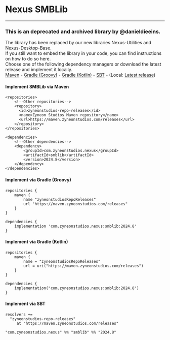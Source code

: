 # Nexus SMBLib

---

### This is an deprecated and archived library by @danieldieeins.
The library has been replaced by our new libraries Nexus-Utilities and Nexus-Desktop-Base.
<br>If you still want to embed the library in your code, you can find instructions on how to do so here.
<br>Choose one of the following dependency managers or download the latest release and implement it locally.
<br>[Maven](#implement-smblib-via-maven) - [Gradle (Groovy)](#implement-via-gradle-groovy) - [Gradle (Kotlin)](#implement-via-gradle-kotlin) - [SBT](#implement-via-sbt) - (Local: [Latest release](https://github.com/zyneonstudios/nexus-smblib/releases/latest/))

#### Implement SMBLib via Maven
```
<repositories>
    <!--Other repositories-->
    <repository>
      <id>zyneonstudios-repo-releases</id>
      <name>Zyneon Studios Maven repository</name>
      <url>https://maven.zyneonstudios.com/releases</url>
    </repository>
</repositories>
```
```
<dependencies>
    <!--Other dependencies-->
    <dependency>
        <groupId>com.zyneonstudios.nexus</groupId>
        <artifactId>smblib</artifactId>
        <version>2024.8</version>
    </dependency>
</dependencies>
```
#### Implement via Gradle (Groovy)
```
repositories {
    maven {
        name "zyneonstudiosRepoReleases"
        url "https://maven.zyneonstudios.com/releases"
    }
}
```
```
dependencies {
    implementation 'com.zyneonstudios.nexus:smblib:2024.8'
}
```
#### Implement via Gradle (Kotlin)
```
repositories {
    maven {
        name = "zyneonstudiosRepoReleases"
        url = uri("https://maven.zyneonstudios.com/releases")
    }
}
```
```
dependencies {
    implementation("com.zyneonstudios.nexus:smblib:2024.8")
}
```
#### Implement via SBT
```
resolvers +=
  "zyneonstudios-repo-releases"
     at "https://maven.zyneonstudios.com/releases"
```
```
"com.zyneonstudios.nexus" %% "smblib" %% "2024.8"
```